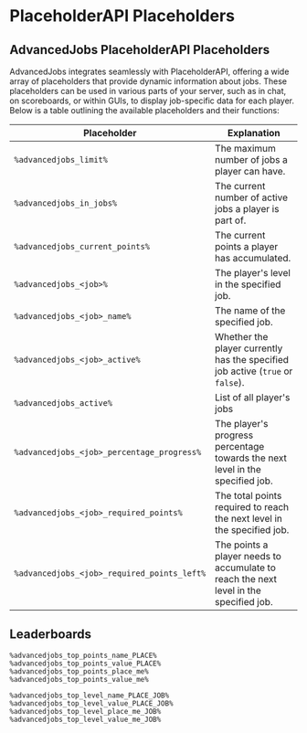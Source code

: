# PlaceholderAPI Placeholders

## AdvancedJobs PlaceholderAPI Placeholders

AdvancedJobs integrates seamlessly with PlaceholderAPI, offering a wide array of placeholders that provide dynamic information about jobs. These placeholders can be used in various parts of your server, such as in chat, on scoreboards, or within GUIs, to display job-specific data for each player. Below is a table outlining the available placeholders and their functions:

<table data-full-width="true"><thead><tr><th>Placeholder</th><th>Explanation</th></tr></thead><tbody><tr><td><code>%advancedjobs_limit%</code></td><td>The maximum number of jobs a player can have.</td></tr><tr><td><code>%advancedjobs_in_jobs%</code></td><td>The current number of active jobs a player is part of.</td></tr><tr><td><code>%advancedjobs_current_points%</code></td><td>The current points a player has accumulated.</td></tr><tr><td><code>%advancedjobs_&#x3C;job>%</code></td><td>The player's level in the specified job.</td></tr><tr><td><code>%advancedjobs_&#x3C;job>_name%</code></td><td>The name of the specified job.</td></tr><tr><td><code>%advancedjobs_&#x3C;job>_active%</code></td><td>Whether the player currently has the specified job active (<code>true</code> or <code>false</code>).</td></tr><tr><td><code>%advancedjobs_active%</code></td><td>List of all player's jobs</td></tr><tr><td><code>%advancedjobs_&#x3C;job>_percentage_progress%</code></td><td>The player's progress percentage towards the next level in the specified job.</td></tr><tr><td><code>%advancedjobs_&#x3C;job>_required_points%</code></td><td>The total points required to reach the next level in the specified job.</td></tr><tr><td><code>%advancedjobs_&#x3C;job>_required_points_left%</code></td><td>The points a player needs to accumulate to reach the next level in the specified job.</td></tr></tbody></table>

## Leaderboards

```
%advancedjobs_top_points_name_PLACE%
%advancedjobs_top_points_value_PLACE%
%advancedjobs_top_points_place_me%
%advancedjobs_top_points_value_me%

%advancedjobs_top_level_name_PLACE_JOB%
%advancedjobs_top_level_value_PLACE_JOB%
%advancedjobs_top_level_place_me_JOB%
%advancedjobs_top_level_value_me_JOB%
```
